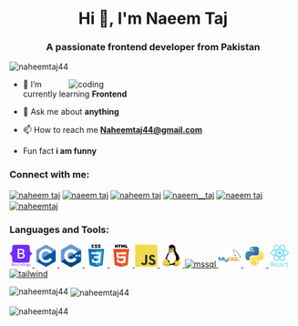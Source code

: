  <h1 align="center">Hi 👋, I'm Naeem Taj</h1>
<h3 align="center">A passionate frontend developer from Pakistan</h3>

<p align="left"> <img src="https://komarev.com/ghpvc/?username=naheemtaj44&label=Profile%20views&color=0e75b6&style=flat" alt="naheemtaj44" /> </p>

<img align="right" alt="coding" width="400" src="![image](https://github.com/user-attachments/assets/a4edbaa8-d3c4-4675-889e-710c63393f5f)">


- 🌱 I’m currently learning **Frontend**

- 💬 Ask me about **anything**

- 📫 How to reach me **Naheemtaj44@gmail.com**

- Fun fact **i am funny**

<h3 align="left">Connect with me:</h3>
<p align="left">
<a href="https://twitter.com/naheem taj" target="blank"><img align="center" src="https://raw.githubusercontent.com/rahuldkjain/github-profile-readme-generator/master/src/images/icons/Social/twitter.svg" alt="naheem taj" height="30" width="40" /></a>
<a href="https://linkedin.com/in/naeem taj" target="blank"><img align="center" src="https://raw.githubusercontent.com/rahuldkjain/github-profile-readme-generator/master/src/images/icons/Social/linked-in-alt.svg" alt="naeem taj" height="30" width="40" /></a>
<a href="https://fb.com/naheem taj" target="blank"><img align="center" src="https://raw.githubusercontent.com/rahuldkjain/github-profile-readme-generator/master/src/images/icons/Social/facebook.svg" alt="naheem taj" height="30" width="40" /></a>
<a href="https://instagram.com/naeem__taj" target="blank"><img align="center" src="https://raw.githubusercontent.com/rahuldkjain/github-profile-readme-generator/master/src/images/icons/Social/instagram.svg" alt="naeem__taj" height="30" width="40" /></a>
<a href="https://medium.com/naeem taj" target="blank"><img align="center" src="https://raw.githubusercontent.com/rahuldkjain/github-profile-readme-generator/master/src/images/icons/Social/medium.svg" alt="naeem taj" height="30" width="40" /></a>
<a href="https://discord.gg/naheemtaj" target="blank"><img align="center" src="https://raw.githubusercontent.com/rahuldkjain/github-profile-readme-generator/master/src/images/icons/Social/discord.svg" alt="naheemtaj" height="30" width="40" /></a>
</p>

<h3 align="left">Languages and Tools:</h3>
<p align="left"> <a href="https://getbootstrap.com" target="_blank" rel="noreferrer"> <img src="https://raw.githubusercontent.com/devicons/devicon/master/icons/bootstrap/bootstrap-plain-wordmark.svg" alt="bootstrap" width="40" height="40"/> </a> <a href="https://www.cprogramming.com/" target="_blank" rel="noreferrer"> <img src="https://raw.githubusercontent.com/devicons/devicon/master/icons/c/c-original.svg" alt="c" width="40" height="40"/> </a> <a href="https://www.w3schools.com/cpp/" target="_blank" rel="noreferrer"> <img src="https://raw.githubusercontent.com/devicons/devicon/master/icons/cplusplus/cplusplus-original.svg" alt="cplusplus" width="40" height="40"/> </a> <a href="https://www.w3schools.com/css/" target="_blank" rel="noreferrer"> <img src="https://raw.githubusercontent.com/devicons/devicon/master/icons/css3/css3-original-wordmark.svg" alt="css3" width="40" height="40"/> </a> <a href="https://www.w3.org/html/" target="_blank" rel="noreferrer"> <img src="https://raw.githubusercontent.com/devicons/devicon/master/icons/html5/html5-original-wordmark.svg" alt="html5" width="40" height="40"/> </a> <a href="https://developer.mozilla.org/en-US/docs/Web/JavaScript" target="_blank" rel="noreferrer"> <img src="https://raw.githubusercontent.com/devicons/devicon/master/icons/javascript/javascript-original.svg" alt="javascript" width="40" height="40"/> </a> <a href="https://www.linux.org/" target="_blank" rel="noreferrer"> <img src="https://raw.githubusercontent.com/devicons/devicon/master/icons/linux/linux-original.svg" alt="linux" width="40" height="40"/> </a> <a href="https://www.microsoft.com/en-us/sql-server" target="_blank" rel="noreferrer"> <img src="https://www.svgrepo.com/show/303229/microsoft-sql-server-logo.svg" alt="mssql" width="40" height="40"/> </a> <a href="https://www.mysql.com/" target="_blank" rel="noreferrer"> <img src="https://raw.githubusercontent.com/devicons/devicon/master/icons/mysql/mysql-original-wordmark.svg" alt="mysql" width="40" height="40"/> </a> <a href="https://www.python.org" target="_blank" rel="noreferrer"> <img src="https://raw.githubusercontent.com/devicons/devicon/master/icons/python/python-original.svg" alt="python" width="40" height="40"/> </a> <a href="https://reactjs.org/" target="_blank" rel="noreferrer"> <img src="https://raw.githubusercontent.com/devicons/devicon/master/icons/react/react-original-wordmark.svg" alt="react" width="40" height="40"/> </a> <a href="https://tailwindcss.com/" target="_blank" rel="noreferrer"> <img src="https://www.vectorlogo.zone/logos/tailwindcss/tailwindcss-icon.svg" alt="tailwind" width="40" height="40"/> </a> </p>

<p><img align="left" src="https://github-readme-stats.vercel.app/api/top-langs?username=naheemtaj44&show_icons=true&locale=en&layout=compact" alt="naheemtaj44" /></p>

<p>&nbsp;<img align="center" src="https://github-readme-stats.vercel.app/api?username=naheemtaj44&show_icons=true&locale=en" alt="naheemtaj44" /></p>

<p><img align="center" src="https://github-readme-streak-stats.herokuapp.com/?user=naheemtaj44&" alt="naheemtaj44" /></p>
